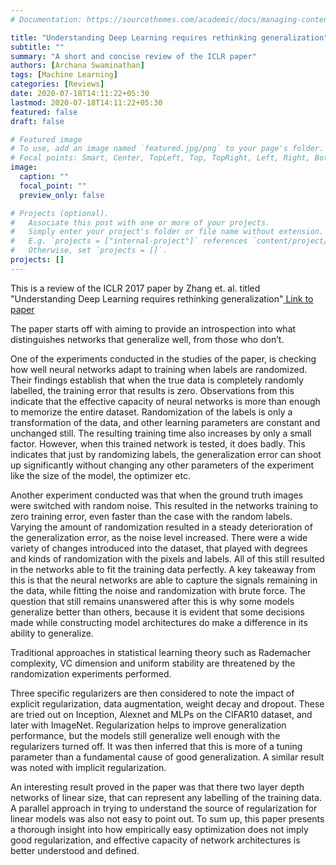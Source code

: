 ```yaml
---
# Documentation: https://sourcethemes.com/academic/docs/managing-content/

title: "Understanding Deep Learning requires rethinking generalization"
subtitle: ""
summary: "A short and concise review of the ICLR paper"
authors: [Archana Swaminathan]
tags: [Machine Learning]
categories: [Reviews]
date: 2020-07-18T14:11:22+05:30
lastmod: 2020-07-18T14:11:22+05:30
featured: false
draft: false

# Featured image
# To use, add an image named `featured.jpg/png` to your page's folder.
# Focal points: Smart, Center, TopLeft, Top, TopRight, Left, Right, BottomLeft, Bottom, BottomRight.
image:
  caption: ""
  focal_point: ""
  preview_only: false

# Projects (optional).
#   Associate this post with one or more of your projects.
#   Simply enter your project's folder or file name without extension.
#   E.g. `projects = ["internal-project"]` references `content/project/deep-learning/index.md`.
#   Otherwise, set `projects = []`.
projects: []
---
```

This is a review of the ICLR 2017 paper by Zhang et. al. titled "Understanding Deep Learning requires rethinking generalization"<a href = "https://bengio.abracadoudou.com/cv/publications/pdf/zhang_2017_iclr.pdf"> Link to paper </a>


The paper starts off with aiming to provide an introspection into what distinguishes networks that generalize well, from those who don’t. 

One of the experiments conducted in the studies of the paper, is checking how well neural networks adapt to training when labels are randomized. Their findings establish that when the true data is completely randomly labelled, the training error that results is zero. Observations from this indicate that the effective capacity of neural networks is more than enough to memorize the entire dataset. Randomization of the labels is only a transformation of the data, and other learning parameters are constant and unchanged still. The resulting training time also increases by only a small factor. However, when this trained network is tested, it does badly. This indicates that just by randomizing labels, the generalization error can shoot up significantly without changing any other parameters of the experiment like the size of the model, the optimizer etc.

Another experiment conducted was that when the ground truth images were switched with random noise. This resulted in the networks training to zero training error, even faster than the case with the random labels. Varying the amount of randomization resulted in a steady deterioration of the generalization error, as the noise level increased. There were a wide variety of changes introduced into the dataset, that played with degrees and kinds of randomization with the pixels and labels. All of this still resulted in the networks able to fit the training data perfectly. A key takeaway from this is that the neural networks are able to capture the signals remaining in the data, while fitting the noise and randomization with brute force. The question that still remains unanswered after this is why some models generalize better than others, because it is evident that some decisions made while constructing model architectures do make a difference in its ability to generalize.

Traditional approaches in statistical learning theory such as Rademacher complexity, VC dimension and uniform stability are threatened by the randomization experiments performed. 

Three specific regularizers are then considered to note the impact of explicit regularization, data augmentation, weight decay and dropout. These are tried out on Inception, Alexnet and MLPs on the CIFAR10 dataset, and later with ImageNet. Regularization helps to improve generalization performance, but the models still generalize well enough with the regularizers turned off. It was then inferred that this is more of a tuning parameter than a fundamental cause of good generalization. A similar result was noted with implicit regularization.

An interesting result proved in the paper was that there two layer depth networks of linear size, that can represent any labelling of the training data. A parallel approach in trying to understand the source of regularization for linear models was also not easy to point out. 
To sum up, this paper presents a thorough insight into how empirically easy optimization does not imply good regularization, and effective capacity of network architectures is better understood and defined.
